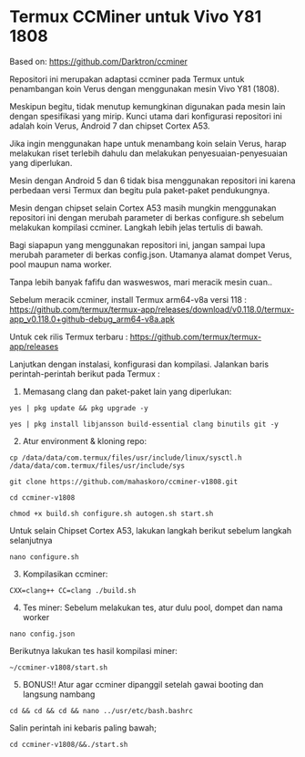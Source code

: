 # Termux CCMiner untuk Vivo Y81 1808

Based on: https://github.com/Darktron/ccminer

Repositori ini merupakan adaptasi ccminer pada Termux untuk penambangan koin Verus dengan menggunakan mesin Vivo Y81 (1808).

Meskipun begitu, tidak menutup kemungkinan digunakan pada mesin lain dengan spesifikasi yang mirip.
Kunci utama dari konfigurasi repositori ini adalah koin Verus, Android 7 dan chipset Cortex A53.

Jika ingin menggunakan hape untuk menambang koin selain Verus, harap melakukan riset terlebih dahulu dan melakukan penyesuaian-penyesuaian yang diperlukan.

Mesin dengan Android 5 dan 6 tidak bisa menggunakan repositori ini karena perbedaan versi Termux dan begitu pula paket-paket pendukungnya.

Mesin dengan chipset selain Cortex A53 masih mungkin menggunakan repositori ini dengan merubah parameter di berkas configure.sh sebelum melakukan kompilasi ccminer. 
Langkah lebih jelas tertulis di bawah.

Bagi siapapun yang menggunakan repositori ini, jangan sampai lupa merubah parameter di berkas config.json.
Utamanya alamat dompet Verus, pool maupun nama worker.

Tanpa lebih banyak fafifu dan wasweswos, mari meracik mesin cuan..

Sebelum meracik ccminer, install Termux arm64-v8a versi 118 : https://github.com/termux/termux-app/releases/download/v0.118.0/termux-app_v0.118.0+github-debug_arm64-v8a.apk

Untuk cek rilis Termux terbaru : https://github.com/termux/termux-app/releases

Lanjutkan dengan instalasi, konfigurasi dan kompilasi. Jalankan baris perintah-perintah berikut pada Termux :

1. Memasang clang dan paket-paket lain yang diperlukan:
```
yes | pkg update && pkg upgrade -y
```
```
yes | pkg install libjansson build-essential clang binutils git -y
```

2. Atur environment & kloning repo:
```
cp /data/data/com.termux/files/usr/include/linux/sysctl.h /data/data/com.termux/files/usr/include/sys
```
```
git clone https://github.com/mahaskoro/ccminer-v1808.git
```
```
cd ccminer-v1808
```
```
chmod +x build.sh configure.sh autogen.sh start.sh
```

Untuk selain Chipset Cortex A53, lakukan langkah berikut sebelum langkah selanjutnya
```
nano configure.sh
```

3. Kompilasikan ccminer:
```
CXX=clang++ CC=clang ./build.sh
```

4. Tes miner:
   Sebelum melakukan tes, atur dulu pool, dompet dan nama worker
```
nano config.json
```
   Berikutnya lakukan tes hasil kompilasi miner:

```
~/ccminer-v1808/start.sh
```

5. BONUS!!
   Atur agar ccminer dipanggil setelah gawai booting dan langsung nambang
```
cd && cd && cd && nano ../usr/etc/bash.bashrc
``` 
   Salin perintah ini kebaris paling bawah;
```
cd ccminer-v1808/&&./start.sh
``` 
